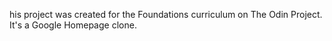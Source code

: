 his project was created for the Foundations curriculum on The Odin Project. It's a Google Homepage clone.
